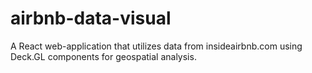 # airbnb-data-visual
A React web-application that utilizes data from insideairbnb.com using Deck.GL components for geospatial analysis.
